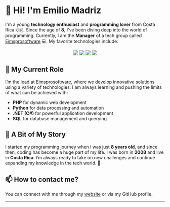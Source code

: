 # 👋 Hi! I'm Emilio Madriz

I'm a young **technology enthusiast** and **programming lover** from Costa Rica 🇨🇷. Since the age of **8**, I've been diving deep into the world of programming. Currently, I am the **Manager** of a tech group called [Eimsprosoftware](https://eimsprosoftware.com) 💻. My favorite technologies include:

<div align="center">
  <img src="https://img.shields.io/badge/Code-PHP-787CB5?style=for-the-badge&logo=php&logoColor=white" />
  <img src="https://img.shields.io/badge/Code-Python-3776AB?style=for-the-badge&logo=python&logoColor=white" />
  <img src="https://img.shields.io/badge/Code-C%23-239120?style=for-the-badge&logo=c-sharp&logoColor=white" />
  <img src="https://img.shields.io/badge/Code-SQL-336791?style=for-the-badge&logo=microsoft-sql-server&logoColor=white" />
</div>

## 💼 My Current Role
I’m the lead at [Eimsprosoftware](https://eimsprosoftware.com), where we develop innovative solutions using a variety of technologies. I am always learning and pushing the limits of what can be achieved with:

- **PHP** for dynamic web development
- **Python** for data processing and automation
- **.NET (C#)** for powerful application development
- **SQL** for database management and querying

## 🌱 A Bit of My Story
I started my programming journey when I was just **8 years old**, and since then, coding has become a huge part of my life. I was born in **2008** and live in **Costa Rica**. I’m always ready to take on new challenges and continue expanding my knowledge in the tech world. 🚀

## 📫 How to contact me?
You can connect with me through my [website](https://eimsprosoftware.com) or via my GitHub profile.

---
